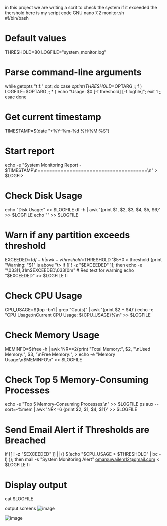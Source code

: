 in this project we are writing a scrit to check the system if it exceeded the thershold
here is my script code 
  GNU nano 7.2                                 monitor.sh                                          
#!/bin/bash

# Default values
THRESHOLD=80
LOGFILE="system_monitor.log"

# Parse command-line arguments
while getopts "t:f:" opt; do
  case ${opt} in
    t ) THRESHOLD=$OPTARG ;;
    f ) LOGFILE=$OPTARG ;;
    * ) echo "Usage: $0 [-t threshold] [-f logfile]"; exit 1 ;;
  esac
done

# Get current timestamp
TIMESTAMP=$(date "+%Y-%m-%d %H:%M:%S")

# Start report
echo -e "System Monitoring Report - $TIMESTAMP\n======================================\n" > $LOGFI>

# Check Disk Usage
echo "Disk Usage:" >> $LOGFILE
df -h | awk '{print $1, $2, $3, $4, $5, $6}' >> $LOGFILE
echo "" >> $LOGFILE

# Warn if any partition exceeds threshold
EXCEEDED=$(df -h | awk -v threshold=$THRESHOLD '$5+0 > threshold {print "Warning: "$1" is above "t>
if [[ ! -z "$EXCEEDED" ]]; then
  echo -e "\033[1;31m$EXCEEDED\033[0m"  # Red text for warning
  echo "$EXCEEDED" >> $LOGFILE
fi

# Check CPU Usage
CPU_USAGE=$(top -bn1 | grep "Cpu(s)" | awk '{print $2 + $4}')
echo -e "CPU Usage:\nCurrent CPU Usage: ${CPU_USAGE}%\n" >> $LOGFILE

# Check Memory Usage
MEMINFO=$(free -h | awk 'NR==2{print "Total Memory:", $2, "\nUsed Memory:", $3, "\nFree Memory:", >
echo -e "Memory Usage:\n$MEMINFO\n" >> $LOGFILE

# Check Top 5 Memory-Consuming Processes
echo -e "Top 5 Memory-Consuming Processes:\n" >> $LOGFILE
ps aux --sort=-%mem | awk 'NR<=6 {print $2, $1, $4, $11}' >> $LOGFILE

# Send Email Alert if Thresholds are Breached
if [[ ! -z "$EXCEEDED" ]] || (( $(echo "$CPU_USAGE > $THRESHOLD" | bc -l) )); then
  mail -s "System Monitoring Alert" omarsuwailem12@gmail.com < $LOGFILE
fi

# Display output
cat $LOGFILE

output screens
![image](https://github.com/user-attachments/assets/8dbe2075-71de-44ee-acf8-a9bdf1b35c0a)

![image](https://github.com/user-attachments/assets/c79cbd37-1f79-435c-9020-e06b40305f8f)
